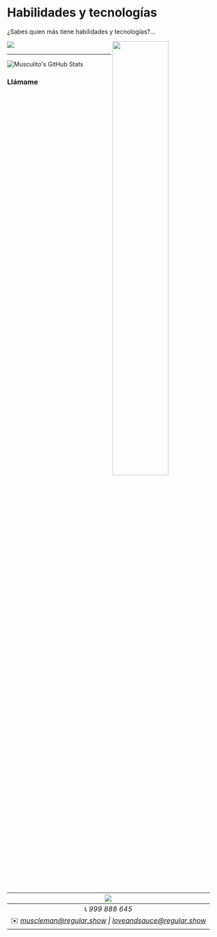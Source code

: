# Habilidades y tecnologías
¿Sabes quien más tiene habilidades y tecnologías?...

<img align="right" style="width:51%" src="https://th.bing.com/th/id/R.8b54bacdb7c7152ccfb8ad0ee2ec1362?rik=13X2S52JFr0TlA&pid=ImgRaw&r=0">
<a href="https://github.com/Musscl3Man">
  <img src="https://github-readme-stats.vercel.app/api/top-langs/?username=Musscl3Man&theme=green&hide=glsl,python" />
  </a>
  
  ---
  
  
  <img src="https://github-readme-stats.vercel.app/api?username=Musscl3Man&&show_icons=true&theme=green&line_height=27&v=5" alt="Musculito's GitHub Stats" />


### Llámame
|  <a href="https://github.com/Musscl3Man"><img src="https://i.pinimg.com/736x/b2/f2/40/b2f24084a2cd31c1eb097eae0f9ba3c0--regular-show-muscle-man.jpg"></a> |
|:---------------------------------------------------------------------------------------------------------------------------------------: |
|📞 *999 888 645*|
|✉️ *muscleman@regular.show \| loveandsauce@regular.show*|

